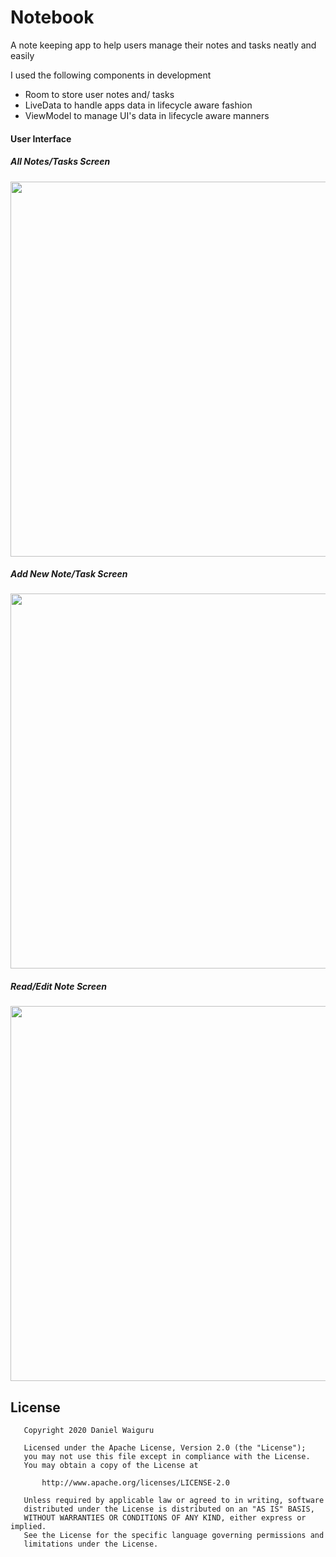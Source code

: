 # Notebook
A note keeping app to help users manage their notes and tasks neatly and easily

I used the following components in development
* Room to store user notes and/ tasks
* LiveData to handle apps data in lifecycle aware fashion
* ViewModel to manage UI's data in lifecycle aware manners

#### User Interface
##### All Notes/Tasks Screen
<image src="screenshots/notes.png" height="600px" />

##### Add New Note/Task Screen
<image src="screenshots/add.png" height="600px"/>

##### Read/Edit Note Screen
<image src="screenshots/read.png" height="600px"/>

## License

```
   Copyright 2020 Daniel Waiguru

   Licensed under the Apache License, Version 2.0 (the "License");
   you may not use this file except in compliance with the License.
   You may obtain a copy of the License at

       http://www.apache.org/licenses/LICENSE-2.0

   Unless required by applicable law or agreed to in writing, software
   distributed under the License is distributed on an "AS IS" BASIS,
   WITHOUT WARRANTIES OR CONDITIONS OF ANY KIND, either express or implied.
   See the License for the specific language governing permissions and
   limitations under the License.
```
